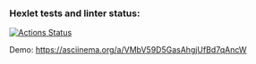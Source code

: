 ### Hexlet tests and linter status:
[![Actions Status](https://github.com/vancomm/backend-project-lvl2/workflows/hexlet-check/badge.svg)](https://github.com/vancomm/backend-project-lvl2/actions)

Demo:
https://asciinema.org/a/VMbV59D5GasAhgjUfBd7qAncW